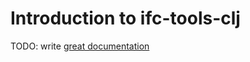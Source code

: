 # Introduction to ifc-tools-clj

TODO: write [great documentation](http://jacobian.org/writing/what-to-write/)

